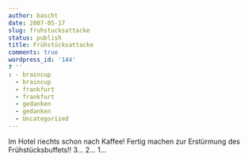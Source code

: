 ```yaml
---
author: bascht
date: 2007-05-17
slug: fruhstucksattacke
status: publish
title: Frühstücksattacke
comments: true
wordpress_id: '144'
? ''
: - braincup
  - braincup
  - frankfurt
  - frankfurt
  - gedanken
  - gedanken
  - Uncategorized
---
```


Im Hotel riechts schon nach Kaffee! Fertig machen zur Erstürmung
des Frühstücksbuffets!! 3... 2... 1...


